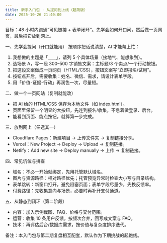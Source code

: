 ```yaml
---
title: 新手入门包 · 从提问到上线（超简版）
date: 2025-10-26 21:40:00
---
```


目标：48 小时内跑通“可见链接 + 表单闭环”。先学会如何开口问，然后做一页网页，最后把它放到网上。

一、先学会提问（开口就能用）
按顺序把话说清楚，AI 才能帮上忙：
1) 我想做的主题是「____」，请列 5 个具体场景（接地气、能想象到）。
2) 选场景 A，写一段 300–500 字销售文案：主标题/3 个卖点/一个行动按钮。
3) 把这段文案做成一页网页（HTML/CSS），按钮文案写“立即报名/试用”。
4) 按钮点开后，需要收集：姓名、微信、需求，请设计表单字段。
5) 用「价值-证据-行动」再润色一次，尽量短。

二、做一个一页网站（复制就能改）
- 把 AI 给的 HTML/CSS 保存为本地文件（如 index.html）。
- 页面里保留一个明显的大按钮，先连到报名/收集，不急着做登录、后台。
- 能看到页面、能点按钮，就算第一步完成。

三、放到网上（任选其一）
- Cloudflare Pages：新建项目 → 上传文件夹 → 复制链接分享。
- Vercel：New Project → Deploy → Upload → 复制链接。
- Netlify：Add new site → Deploy manually → 上传 → 复制链接。

四、常见坑位与排查
- 域名：不必一开始就绑定，先用托管默认域名。
- 图片与资源路径：相对路径优先；托管预览异常时检查大小写与目录结构。
- 表单跳转：新窗口打开，避免阻塞页面；表单字段尽量少，先换反馈率。
- 付费路径：先收集意向与场景，必要时再补开支付通道。

五、从静态到闭环（第二阶段）
- 内容：加入示例截图、FAQ、价格与交付范围。
- 运营：收集 10 条用户反馈，按频次合并，回写成文案与 FAQ。
- 技术：再评估后台/数据库需求，按价值与复杂度排序迭代。

备注：本入门包与第二期复盘相互配套，默认作为下期挑战的起跑线。
